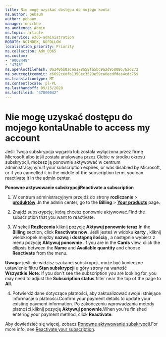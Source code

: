 ```yaml
---
title: Nie mogę uzyskać dostępu do mojego konta
ms.author: pebaum
author: pebaum
manager: mnirkhe
ms.audience: Admin
ms.topic: article
ms.service: o365-administration
ROBOTS: NOINDEX, NOFOLLOW
localization_priority: Priority
ms.collection: Adm_O365
ms.custom:
- "9002449"
- "4748"
ms.openlocfilehash: 0a240bb0acea178a58fa5bc9a2d95808676ad272
ms.sourcegitcommit: c6692ce0fa1358ec3529e59ca0ecdfdea4cdc759
ms.translationtype: MT
ms.contentlocale: pl-PL
ms.lasthandoff: 09/15/2020
ms.locfileid: "47800042"
---
```

# <a name="unable-to-access-my-account"></a><span data-ttu-id="e749b-102">Nie mogę uzyskać dostępu do mojego konta</span><span class="sxs-lookup"><span data-stu-id="e749b-102">Unable to access my account</span></span>

<span data-ttu-id="e749b-103">Jeśli Twoja subskrypcja wygasła lub została wyłączona przez firmę Microsoft albo jeśli została anulowana przez Ciebie w środku okresu subskrypcji, możesz ją ponownie aktywować w centrum administracyjnym.</span><span class="sxs-lookup"><span data-stu-id="e749b-103">If your subscription expires, or was disabled by Microsoft, or if you cancelled it in the middle of the subscription term, you can reactivate it in the admin center.</span></span>

<span data-ttu-id="e749b-104">**Ponowne aktywowanie subskrypcji**</span><span class="sxs-lookup"><span data-stu-id="e749b-104">**Reactivate a subscription**</span></span>

1. <span data-ttu-id="e749b-105">W centrum administracyjnym przejdź do strony **rozliczanie**  >  **[produktów](https://go.microsoft.com/fwlink/p/?linkid=842054)** .</span><span class="sxs-lookup"><span data-stu-id="e749b-105">In the admin center, go to the **Billing** > **[Your products](https://go.microsoft.com/fwlink/p/?linkid=842054)** page.</span></span>

2. <span data-ttu-id="e749b-106">Znajdź subskrypcję, którą chcesz ponownie aktywować.</span><span class="sxs-lookup"><span data-stu-id="e749b-106">Find the subscription that you want to reactivate.</span></span>

3. <span data-ttu-id="e749b-107">W sekcji **Rozliczenia** kliknij pozycję **Aktywuj ponownie teraz**.</span><span class="sxs-lookup"><span data-stu-id="e749b-107">In the **Billing** section, click **Reactivate now**.</span></span> <span data-ttu-id="e749b-108">Jeśli jesteś w widoku **karty** , kliknij wielokropek między **nazwą** i **dostępną ilością** , a następnie wybierz z menu pozycję **Aktywuj ponownie** .</span><span class="sxs-lookup"><span data-stu-id="e749b-108">If you are in the **Cards** view, click the ellipsis between the **Name** and **Available quantity** and choose **Reactivate** from the menu.</span></span>

<span data-ttu-id="e749b-109">**Uwaga**: jeśli nie widzisz szukanej subskrypcji, może być konieczne ustawienie filtru **Stan subskrypcji** u góry strony na wartość **Wszystkie**.</span><span class="sxs-lookup"><span data-stu-id="e749b-109">**Note**: If you don't see the subscription you are looking for, you may need to adjust the **Subscription status** filter near the top of the page to **All**.</span></span>

4. <span data-ttu-id="e749b-110">Potwierdź dane dotyczące płatności, aby zaktualizować swoje istniejące informacje o płatności.</span><span class="sxs-lookup"><span data-stu-id="e749b-110">Confirm your payment details to update your existing payment information.</span></span> <span data-ttu-id="e749b-111">Po zakończeniu wprowadzania metody płatności kliknij pozycję **Aktywuj ponownie**.</span><span class="sxs-lookup"><span data-stu-id="e749b-111">When you're finished entering your payment method, click **Reactivate**.</span></span>

<span data-ttu-id="e749b-112">Aby dowiedzieć się więcej, zobacz [Ponowne aktywowanie subskrypcji](https://docs.microsoft.com/microsoft-365/commerce/subscriptions/reactivate-your-subscription).</span><span class="sxs-lookup"><span data-stu-id="e749b-112">For more info, see [Reactivate your subscription](https://docs.microsoft.com/microsoft-365/commerce/subscriptions/reactivate-your-subscription).</span></span>
